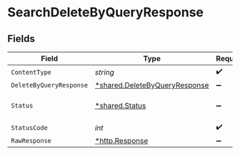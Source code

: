 # SearchDeleteByQueryResponse


## Fields

| Field                                                                         | Type                                                                          | Required                                                                      | Description                                                                   |
| ----------------------------------------------------------------------------- | ----------------------------------------------------------------------------- | ----------------------------------------------------------------------------- | ----------------------------------------------------------------------------- |
| `ContentType`                                                                 | *string*                                                                      | :heavy_check_mark:                                                            | N/A                                                                           |
| `DeleteByQueryResponse`                                                       | [*shared.DeleteByQueryResponse](../../models/shared/deletebyqueryresponse.md) | :heavy_minus_sign:                                                            | OK                                                                            |
| `Status`                                                                      | [*shared.Status](../../models/shared/status.md)                               | :heavy_minus_sign:                                                            | Default error response                                                        |
| `StatusCode`                                                                  | *int*                                                                         | :heavy_check_mark:                                                            | N/A                                                                           |
| `RawResponse`                                                                 | [*http.Response](https://pkg.go.dev/net/http#Response)                        | :heavy_minus_sign:                                                            | N/A                                                                           |